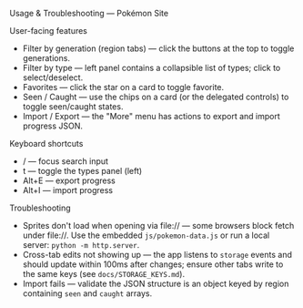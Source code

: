Usage & Troubleshooting — Pokémon Site

User-facing features

- Filter by generation (region tabs) — click the buttons at the top to toggle generations.
- Filter by type — left panel contains a collapsible list of types; click to select/deselect.
- Favorites — click the star on a card to toggle favorite.
- Seen / Caught — use the chips on a card (or the delegated controls) to toggle seen/caught states.
- Import / Export — the "More" menu has actions to export and import progress JSON.

Keyboard shortcuts

- / — focus search input
- t — toggle the types panel (left)
- Alt+E — export progress
- Alt+I — import progress

Troubleshooting

- Sprites don't load when opening via file:// — some browsers block fetch under file://. Use the embedded `js/pokemon-data.js` or run a local server: `python -m http.server`.
- Cross-tab edits not showing up — the app listens to `storage` events and should update within 100ms after changes; ensure other tabs write to the same keys (see `docs/STORAGE_KEYS.md`).
- Import fails — validate the JSON structure is an object keyed by region containing `seen` and `caught` arrays.

